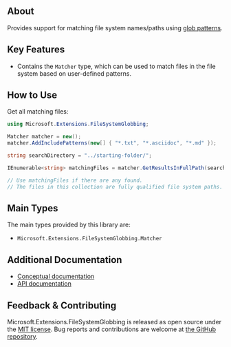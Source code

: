 ## About

<!-- A description of the package and where one can find more documentation -->

Provides support for matching file system names/paths using [glob patterns](https://en.wikipedia.org/wiki/Glob_(programming)).

## Key Features

<!-- The key features of this package -->

* Contains the `Matcher` type, which can be used to match files in the file system based on user-defined patterns.

## How to Use

<!-- A compelling example on how to use this package with code, as well as any specific guidelines for when to use the package -->

Get all matching files:

```c#
using Microsoft.Extensions.FileSystemGlobbing;

Matcher matcher = new();
matcher.AddIncludePatterns(new[] { "*.txt", "*.asciidoc", "*.md" });

string searchDirectory = "../starting-folder/";

IEnumerable<string> matchingFiles = matcher.GetResultsInFullPath(searchDirectory);

// Use matchingFiles if there are any found.
// The files in this collection are fully qualified file system paths.
```

## Main Types

<!-- The main types provided in this library -->

The main types provided by this library are:

* `Microsoft.Extensions.FileSystemGlobbing.Matcher`

## Additional Documentation

<!-- Links to further documentation. Remove conceptual documentation if not available for the library. -->

* [Conceptual documentation](https://learn.microsoft.com/en-us/dotnet/core/extensions/file-globbing)
* [API documentation](https://learn.microsoft.com/dotnet/api/microsoft.extensions.filesystemglobbing)

## Feedback & Contributing

<!-- How to provide feedback on this package and contribute to it -->

Microsoft.Extensions.FileSystemGlobbing is released as open source under the [MIT license](https://licenses.nuget.org/MIT). Bug reports and contributions are welcome at [the GitHub repository](https://github.com/dotnet/runtime).